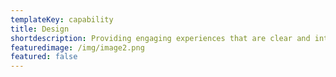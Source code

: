 ```yaml
---
templateKey: capability
title: Design
shortdescription: Providing engaging experiences that are clear and intuitive to users
featuredimage: /img/image2.png
featured: false
---
```


